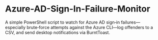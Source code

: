 # Azure-AD-Sign-In-Failure-Monitor
A simple PowerShell script to watch for Azure AD sign‑in failures—especially brute‑force attempts against the Azure CLI—log offenders to a CSV, and send desktop notifications via BurntToast.
